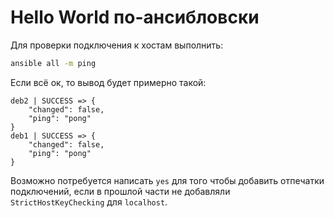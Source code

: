 # Hello World по-ансибловски

Для проверки подключения к хостам выполнить:

```bash
ansible all -m ping
```

Если всё ок, то вывод будет примерно такой:

```plain
deb2 | SUCCESS => {
    "changed": false,
    "ping": "pong"
}
deb1 | SUCCESS => {
    "changed": false,
    "ping": "pong"
}
```

Возможно потребуется написать `yes` для того чтобы добавить отпечатки подключений, если в прошлой части не добавляли `StrictHostKeyChecking` для `localhost`.
